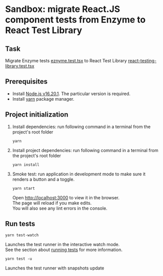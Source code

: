 # Sandbox: migrate React.JS component tests from Enzyme to React Test Library

## Task
Migrate Enzyme tests [eznyme.test.tsx](./src/tests/eznyme.test.tsx) to React Test Library [react-testing-library.test.tsx](./src/tests/react-testing-library.test.tsx)


## Prerequisites
- Install [Node.js v16.20.1](https://nodejs.org/en/download/current). The particular version is required.
- Install [yarn](https://classic.yarnpkg.com/lang/en/docs/install/#windows-stable) package manager.

## Project initialization
1) Install dependencies: run following command in a terminal from the project's root folder
    ```
    yarn
    ```
2) Install project dependencies: run following command in a terminal from the project's root folder
    ```
    yarn install
    ```
3) Smoke test: run application in development mode to make sure it renders a button and a toggle.
    ```
    yarn start
    ```
    Open [http://localhost:3000](http://localhost:3000) to view it in the browser.\
    The page will reload if you make edits.\
    You will also see any lint errors in the console.


## Run tests
```
yarn test-watch
```
Launches the test runner in the interactive watch mode.\
See the section about [running tests](https://facebook.github.io/create-react-app/docs/running-tests) for more information.

```
yarn test -u
```
Launches the test runner with snapshots update
